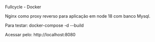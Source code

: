 Fullcycle - Docker

Nginx como proxy reverso para aplicação em node 18 com banco Mysql.

Para testar: docker-compose -d --build

Acessar pelo: http://localhost:8080
